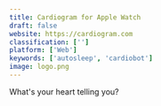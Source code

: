 ```yaml
---
title: Cardiogram for Apple Watch
draft: false 
website: https://cardiogram.com
classification: ['']
platform: ['Web']
keywords: ['autosleep', 'cardiobot']
image: logo.png
---
```

What's your heart telling you?